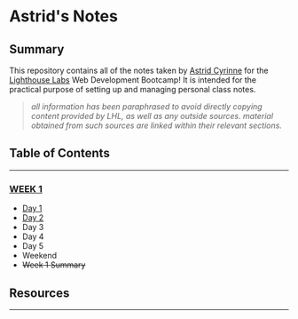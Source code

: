 # Astrid's Notes

## Summary

This repository contains all of the notes taken by [Astrid Cyrinne](https://github.com/astridcha1x) for the [Lighthouse Labs](https://www.lighthouselabs.ca/) Web Development Bootcamp! It is intended for the practical purpose of setting up and managing personal class notes.
> *all information has been paraphrased to avoid directly copying content provided by LHL, as well as any outside sources. material obtained from such sources are linked within their relevant sections.*

## Table of Contents
---
### [**WEEK 1**](/Week_1)
  * [Day 1](/Week_1/Day_1)
  * [Day 2](/Week_1/Day_2)
  * Day 3
  * Day 4
  * Day 5
  * Weekend
* ~~Week 1 Summary~~

## Resources
---



